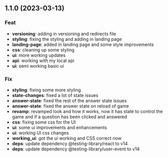 ## 1.1.0 (2023-03-13)

### Feat

- **versioning**: adding in versioning and redirects file
- **styling**: fixing the styling and adding in landing page
- **landing-page**: added in landing page and some style improvements
- **css**: cleaning up some styling
- **ui**: more working updates
- **api**: working with my local api
- **ui**: semi working basic ui

### Fix

- **styling**: fixing some more styling
- **state-changes**: fixed a lot of state issues
- **answer-state**: fixed the rest of the answer state issues
- **answer-state**: fixed the answer state on reload of game
- **revamp**: revamped look and how it works, now it has state to control the game and if a question has been clicked and answered
- **css**: fixing some css for the UI
- **ui**: some ui improvements and enhancements
- **ui**: working UI css changes
- **working_ui**: got the ui working and CSS correct now
- **deps**: update dependency @testing-library/react to v14
- **deps**: update dependency @testing-library/user-event to v14
